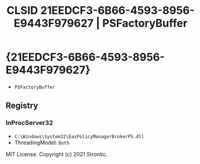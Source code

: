 ﻿---
title: "CLSID 21EEDCF3-6B66-4593-8956-E9443F979627 | PSFactoryBuffer"
excerpt: What is COM-Object CLSID 21EEDCF3-6B66-4593-8956-E9443F979627?
---

# {21EEDCF3-6B66-4593-8956-E9443F979627}

* `PSFactoryBuffer`

## Registry


### InProcServer32

* `C:\Windows\System32\EasPolicyManagerBrokerPS.dll`
* ThreadingModel: `Both`

MIT License. Copyright (c) 2021 Strontic.


